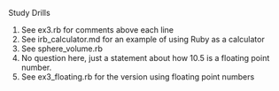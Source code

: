 Study Drills

1. See ex3.rb for comments above each line
2. See irb_calculator.md for an example of using Ruby as a calculator
3. See sphere_volume.rb
4. No question here, just a statement about how 10.5 is a floating point number.
5. See ex3_floating.rb for the version using floating point numbers
